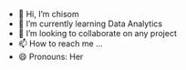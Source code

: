 - 👋 Hi, I’m chisom
- 🌱 I’m currently learning Data Analytics
- 💞️ I’m looking to collaborate on any project
- 📫 How to reach me ...
- 😄 Pronouns: Her


<!---
chiemily/chiemily is a ✨ special ✨ repository because its `README.md` (this file) appears on your GitHub profile.
You can click the Preview link to take a look at your changes.
--->
